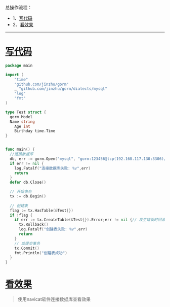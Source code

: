 总操作流程：
- 1、[写代码](#go-01)
- 2、[看效果](#go-02)

***

# <a name="go-01" href="#" >写代码</a>

```go
package main

import (
    "time"
    "github.com/jinzhu/gorm"
    _ "github.com/jinzhu/gorm/dialects/mysql"
    "log"
    "fmt"
)

type Test struct {
  gorm.Model
  Name string
	Age int
	Birthday time.Time
}


func main() {
  //连接数据库
  db, err := gorm.Open("mysql", "gorm:123456@tcp(192.168.117.130:3306)/gorm?charset=utf8&parseTime=True&loc=Local")
  if err != nil {
    log.Fatalf("连接数据库失败: %v",err)
    return 
  }
  defer db.Close()

  // 开始事务
  tx := db.Begin()
  
  // 创建表
  flag := tx.HasTable(&Test{})
  if !flag {
    if err := tx.CreateTable(&Test{}).Error;err != nil {// 发生错误时回滚事务
      tx.Rollback()
      log.Fatalf("创建表失败: %v",err)
      return
    }
    // 或提交事务
    tx.Commit()
    fmt.Println("创建表成功")
  }
}
```

# <a name="go-02" href="#" >看效果</a>

> 使用navicat软件连接数据库查看效果
